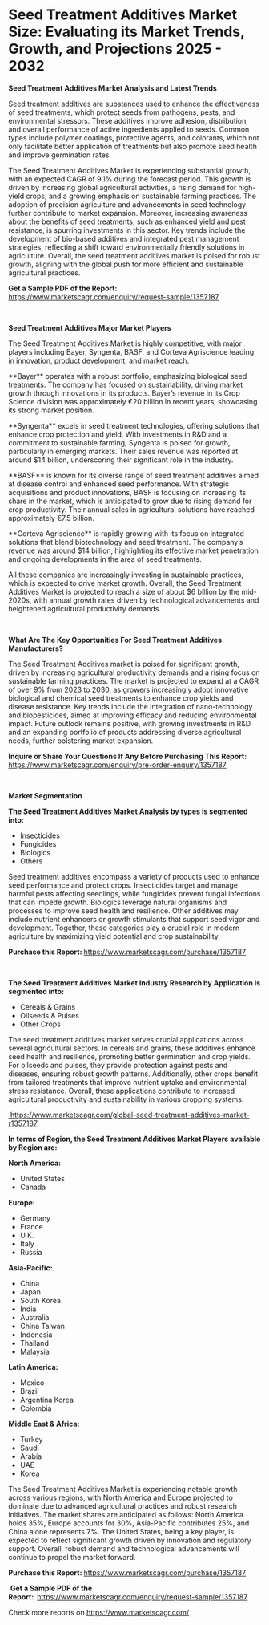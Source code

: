 <p><h1>Seed Treatment Additives Market Size: Evaluating its Market Trends, Growth, and Projections 2025 - 2032</h1></p><p><strong>Seed Treatment Additives Market Analysis and Latest Trends</strong></p>
<p><p>Seed treatment additives are substances used to enhance the effectiveness of seed treatments, which protect seeds from pathogens, pests, and environmental stressors. These additives improve adhesion, distribution, and overall performance of active ingredients applied to seeds. Common types include polymer coatings, protective agents, and colorants, which not only facilitate better application of treatments but also promote seed health and improve germination rates.</p><p>The Seed Treatment Additives Market is experiencing substantial growth, with an expected CAGR of 9.1% during the forecast period. This growth is driven by increasing global agricultural activities, a rising demand for high-yield crops, and a growing emphasis on sustainable farming practices. The adoption of precision agriculture and advancements in seed technology further contribute to market expansion. Moreover, increasing awareness about the benefits of seed treatments, such as enhanced yield and pest resistance, is spurring investments in this sector. Key trends include the development of bio-based additives and integrated pest management strategies, reflecting a shift toward environmentally friendly solutions in agriculture. Overall, the seed treatment additives market is poised for robust growth, aligning with the global push for more efficient and sustainable agricultural practices.</p></p>
<p><strong>Get a Sample PDF of the Report:&nbsp;</strong> <a href="https://www.marketscagr.com/enquiry/request-sample/1357187?utm_campaign=2822&utm_medium=2&utm_source=Github&utm_content=ia&utm_term=02042025&utm_id=seed-treatment-additives">https://www.marketscagr.com/enquiry/request-sample/1357187</a></p>
<p>&nbsp;</p>
<p><strong>Seed Treatment Additives Major Market Players</strong></p>
<p><p>The Seed Treatment Additives Market is highly competitive, with major players including Bayer, Syngenta, BASF, and Corteva Agriscience leading in innovation, product development, and market reach.</p><p>**Bayer** operates with a robust portfolio, emphasizing biological seed treatments. The company has focused on sustainability, driving market growth through innovations in its products. Bayer’s revenue in its Crop Science division was approximately €20 billion in recent years, showcasing its strong market position.</p><p>**Syngenta** excels in seed treatment technologies, offering solutions that enhance crop protection and yield. With investments in R&D and a commitment to sustainable farming, Syngenta is poised for growth, particularly in emerging markets. Their sales revenue was reported at around $14 billion, underscoring their significant role in the industry.</p><p>**BASF** is known for its diverse range of seed treatment additives aimed at disease control and enhanced seed performance. With strategic acquisitions and product innovations, BASF is focusing on increasing its share in the market, which is anticipated to grow due to rising demand for crop productivity. Their annual sales in agricultural solutions have reached approximately €7.5 billion.</p><p>**Corteva Agriscience** is rapidly growing with its focus on integrated solutions that blend biotechnology and seed treatment. The company’s revenue was around $14 billion, highlighting its effective market penetration and ongoing developments in the area of seed treatments.</p><p>All these companies are increasingly investing in sustainable practices, which is expected to drive market growth. Overall, the Seed Treatment Additives Market is projected to reach a size of about $6 billion by the mid-2020s, with annual growth rates driven by technological advancements and heightened agricultural productivity demands.</p></p>
<p>&nbsp;</p>
<p><strong>What Are The Key Opportunities For Seed Treatment Additives Manufacturers?</strong></p>
<p><p>The Seed Treatment Additives market is poised for significant growth, driven by increasing agricultural productivity demands and a rising focus on sustainable farming practices. The market is projected to expand at a CAGR of over 9% from 2023 to 2030, as growers increasingly adopt innovative biological and chemical seed treatments to enhance crop yields and disease resistance. Key trends include the integration of nano-technology and biopesticides, aimed at improving efficacy and reducing environmental impact. Future outlook remains positive, with growing investments in R&D and an expanding portfolio of products addressing diverse agricultural needs, further bolstering market expansion.</p></p>
<p><strong>Inquire or Share Your Questions If Any Before Purchasing This Report:</strong> <a href="https://www.marketscagr.com/enquiry/pre-order-enquiry/1357187?utm_campaign=2822&utm_medium=2&utm_source=Github&utm_content=ia&utm_term=02042025&utm_id=seed-treatment-additives">https://www.marketscagr.com/enquiry/pre-order-enquiry/1357187</a></p>
<p>&nbsp;</p>
<p><strong>Market Segmentation</strong></p>
<p><strong>The Seed Treatment Additives Market Analysis by types is segmented into:</strong></p>
<p><ul><li>Insecticides</li><li>Fungicides</li><li>Biologics</li><li>Others</li></ul></p>
<p><p>Seed treatment additives encompass a variety of products used to enhance seed performance and protect crops. Insecticides target and manage harmful pests affecting seedlings, while fungicides prevent fungal infections that can impede growth. Biologics leverage natural organisms and processes to improve seed health and resilience. Other additives may include nutrient enhancers or growth stimulants that support seed vigor and development. Together, these categories play a crucial role in modern agriculture by maximizing yield potential and crop sustainability.</p></p>
<p><strong>Purchase this Report:&nbsp;</strong><a href="https://www.marketscagr.com/purchase/1357187?utm_campaign=2822&utm_medium=2&utm_source=Github&utm_content=ia&utm_term=02042025&utm_id=seed-treatment-additives">https://www.marketscagr.com/purchase/1357187</a></p>
<p>&nbsp;</p>
<p><strong>The Seed Treatment Additives Market Industry Research by Application is segmented into:</strong></p>
<p><ul><li>Cereals & Grains</li><li>Oilseeds & Pulses</li><li>Other Crops</li></ul></p>
<p><p>The seed treatment additives market serves crucial applications across several agricultural sectors. In cereals and grains, these additives enhance seed health and resilience, promoting better germination and crop yields. For oilseeds and pulses, they provide protection against pests and diseases, ensuring robust growth patterns. Additionally, other crops benefit from tailored treatments that improve nutrient uptake and environmental stress resistance. Overall, these applications contribute to increased agricultural productivity and sustainability in various cropping systems.</p></p>
<p><a href="https://www.marketscagr.com/global-seed-treatment-additives-market-r1357187?utm_campaign=2822&utm_medium=2&utm_source=Github&utm_content=ia&utm_term=02042025&utm_id=seed-treatment-additives">&nbsp;https://www.marketscagr.com/global-seed-treatment-additives-market-r1357187</a></p>
<p><strong>In terms of Region, the Seed Treatment Additives Market Players available by Region are:</strong></p>
<p>
    <p> <strong> North America: </strong>
        <ul>
            <li>United States</li>
            <li>Canada</li>
        </ul>
        </p> 
    <p> <strong> Europe: </strong>
        <ul>
            <li>Germany</li>
            <li>France</li>
            <li>U.K.</li>
            <li>Italy</li>
            <li>Russia</li>
        </ul>
        </p> 
    <p> <strong> Asia-Pacific: </strong>
        <ul>
            <li>China</li>
            <li>Japan</li>
            <li>South Korea</li>
            <li>India</li>
            <li>Australia</li>
            <li>China Taiwan</li>
            <li>Indonesia</li>
            <li>Thailand</li>
            <li>Malaysia</li>
        </ul>
        </p> 
    <p> <strong> Latin America: </strong>
        <ul>
            <li>Mexico</li>
            <li>Brazil</li>
            <li>Argentina Korea</li>
            <li>Colombia</li>
        </ul>
        </p> 
    <p> <strong> Middle East & Africa: </strong>
        <ul>
            <li>Turkey</li>
            <li>Saudi</li>
            <li>Arabia</li>
            <li>UAE</li>
            <li>Korea</li>
        </ul>
    </p>
    </p>
<p><p>The Seed Treatment Additives Market is experiencing notable growth across various regions, with North America and Europe projected to dominate due to advanced agricultural practices and robust research initiatives. The market shares are anticipated as follows: North America holds 35%, Europe accounts for 30%, Asia-Pacific contributes 25%, and China alone represents 7%. The United States, being a key player, is expected to reflect significant growth driven by innovation and regulatory support. Overall, robust demand and technological advancements will continue to propel the market forward.</p></p>
<p><strong>Purchase this Report: </strong><a href="https://www.marketscagr.com/purchase/1357187?utm_campaign=2822&utm_medium=2&utm_source=Github&utm_content=ia&utm_term=02042025&utm_id=seed-treatment-additives">https://www.marketscagr.com/purchase/1357187</a></p>
<p>&nbsp;<strong>Get a Sample PDF of the Report:&nbsp;&nbsp;</strong><a href="https://www.marketscagr.com/enquiry/request-sample/1357187?utm_campaign=2822&utm_medium=2&utm_source=Github&utm_content=ia&utm_term=02042025&utm_id=seed-treatment-additives">https://www.marketscagr.com/enquiry/request-sample/1357187</a></p>
<p><strong></strong></p>
<p>Check more reports on <a href="https://www.marketscagr.com/?utm_campaign=2822&utm_medium=2&utm_source=Github&utm_content=ia&utm_term=02042025&utm_id=seed-treatment-additives">https://www.marketscagr.com/</a></p>